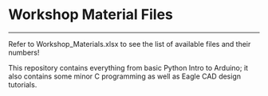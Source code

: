 # Workshop Material Files
---
Refer to Workshop_Materials.xlsx to see the list of available files and their numbers!

This repository contains everything from basic Python Intro to Arduino; it also contains some minor C programming as well as
Eagle CAD design tutorials.